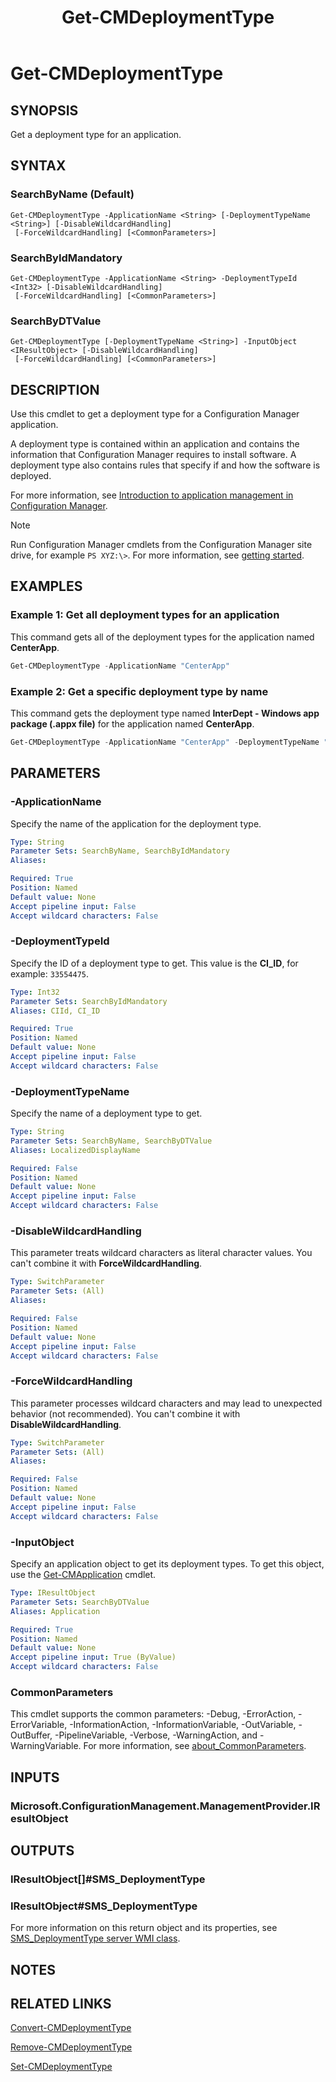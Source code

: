 ﻿---
description: Get a deployment type for a Configuration Manager application.
external help file: AdminUI.PS.AppMan.dll-Help.xml
Module Name: ConfigurationManager
ms.date: 12/29/2020
schema: 2.0.0
title: Get-CMDeploymentType
---

# Get-CMDeploymentType

## SYNOPSIS

Get a deployment type for an application.

## SYNTAX

### SearchByName (Default)
```
Get-CMDeploymentType -ApplicationName <String> [-DeploymentTypeName <String>] [-DisableWildcardHandling]
 [-ForceWildcardHandling] [<CommonParameters>]
```

### SearchByIdMandatory
```
Get-CMDeploymentType -ApplicationName <String> -DeploymentTypeId <Int32> [-DisableWildcardHandling]
 [-ForceWildcardHandling] [<CommonParameters>]
```

### SearchByDTValue
```
Get-CMDeploymentType [-DeploymentTypeName <String>] -InputObject <IResultObject> [-DisableWildcardHandling]
 [-ForceWildcardHandling] [<CommonParameters>]
```

## DESCRIPTION

Use this cmdlet to get a deployment type for a Configuration Manager application.

A deployment type is contained within an application and contains the information that Configuration Manager requires to install software.
A deployment type also contains rules that specify if and how the software is deployed.

For more information, see [Introduction to application management in Configuration Manager](/mem/configmgr/apps/understand/introduction-to-application-management).

> [!NOTE]
> Run Configuration Manager cmdlets from the Configuration Manager site drive, for example `PS XYZ:\>`. For more information, see [getting started](/powershell/sccm/overview).

## EXAMPLES

### Example 1: Get all deployment types for an application

This command gets all of the deployment types for the application named **CenterApp**.

```powershell
Get-CMDeploymentType -ApplicationName "CenterApp"
```

### Example 2: Get a specific deployment type by name

This command gets the deployment type named **InterDept - Windows app package (.appx file)** for the application named **CenterApp**.

```powershell
Get-CMDeploymentType -ApplicationName "CenterApp" -DeploymentTypeName "InterDept - Windows app package (.appx file)"
```

## PARAMETERS

### -ApplicationName

Specify the name of the application for the deployment type.

```yaml
Type: String
Parameter Sets: SearchByName, SearchByIdMandatory
Aliases:

Required: True
Position: Named
Default value: None
Accept pipeline input: False
Accept wildcard characters: False
```

### -DeploymentTypeId

Specify the ID of a deployment type to get. This value is the **CI_ID**, for example: `33554475`.

```yaml
Type: Int32
Parameter Sets: SearchByIdMandatory
Aliases: CIId, CI_ID

Required: True
Position: Named
Default value: None
Accept pipeline input: False
Accept wildcard characters: False
```

### -DeploymentTypeName

Specify the name of a deployment type to get.

```yaml
Type: String
Parameter Sets: SearchByName, SearchByDTValue
Aliases: LocalizedDisplayName

Required: False
Position: Named
Default value: None
Accept pipeline input: False
Accept wildcard characters: False
```

### -DisableWildcardHandling

This parameter treats wildcard characters as literal character values. You can't combine it with **ForceWildcardHandling**.

```yaml
Type: SwitchParameter
Parameter Sets: (All)
Aliases:

Required: False
Position: Named
Default value: None
Accept pipeline input: False
Accept wildcard characters: False
```

### -ForceWildcardHandling

This parameter processes wildcard characters and may lead to unexpected behavior (not recommended). You can't combine it with **DisableWildcardHandling**.

```yaml
Type: SwitchParameter
Parameter Sets: (All)
Aliases:

Required: False
Position: Named
Default value: None
Accept pipeline input: False
Accept wildcard characters: False
```

### -InputObject

Specify an application object to get its deployment types. To get this object, use the [Get-CMApplication](Get-CMApplication.md) cmdlet.

```yaml
Type: IResultObject
Parameter Sets: SearchByDTValue
Aliases: Application

Required: True
Position: Named
Default value: None
Accept pipeline input: True (ByValue)
Accept wildcard characters: False
```

### CommonParameters
This cmdlet supports the common parameters: -Debug, -ErrorAction, -ErrorVariable, -InformationAction, -InformationVariable, -OutVariable, -OutBuffer, -PipelineVariable, -Verbose, -WarningAction, and -WarningVariable. For more information, see [about_CommonParameters](http://go.microsoft.com/fwlink/?LinkID=113216).

## INPUTS

### Microsoft.ConfigurationManagement.ManagementProvider.IResultObject

## OUTPUTS

### IResultObject[]#SMS_DeploymentType

### IResultObject#SMS_DeploymentType

For more information on this return object and its properties, see [SMS_DeploymentType server WMI class](/mem/configmgr/develop/reference/apps/sms_deploymenttype-server-wmi-class).

## NOTES

## RELATED LINKS

[Convert-CMDeploymentType](Convert-CMDeploymentType.md)

[Remove-CMDeploymentType](Remove-CMDeploymentType.md)

[Set-CMDeploymentType](Set-CMDeploymentType.md)
